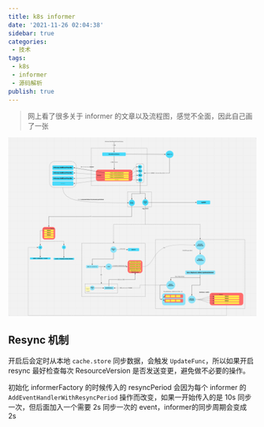 ```yaml
---
title: k8s informer
date: '2021-11-26 02:04:38'
sidebar: true
categories:
 - 技术
tags:
 - k8s
 - informer
 - 源码解析
publish: true
---
```


> 网上看了很多关于 informer 的文章以及流程图，感觉不全面，因此自己画了一张

![informer](../images/k8s_informer.png)

## Resync 机制

开启后会定时从本地 `cache.store` 同步数据，会触发 `UpdateFunc`，所以如果开启 resync 最好检查每次 ResourceVersion 是否发送变更，避免做不必要的操作。

初始化 informerFactory 的时候传入的 resyncPeriod 会因为每个 informer 的 `AddEventHandlerWithResyncPeriod` 操作而改变，如果一开始传入的是 10s 同步一次，但后面加入一个需要 2s 同步一次的 event，informer的同步周期会变成 2s

